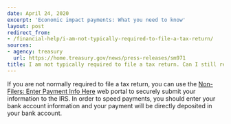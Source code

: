 ```yaml
---
date: April 24, 2020
excerpt: 'Economic impact payments: What you need to know'
layout: post
redirect_from:
- /financial-help/i-am-not-typically-required-to-file-a-tax-return/
sources:
- agency: treasury
  url: https://home.treasury.gov/news/press-releases/sm971
title: I am not typically required to file a tax return. Can I still receive my payment?
---
```


If you are not normally required to file a tax return, you can use the [Non-Filers: Enter Payment Info Here](https://www.irs.gov/coronavirus/non-filers-enter-payment-info-here) web portal to securely submit your information to the IRS. In order to speed payments, you should enter your bank account information and your payment will be directly deposited in your bank account.